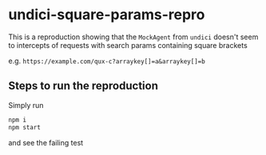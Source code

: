 # undici-square-params-repro

This is a reproduction showing that the `MockAgent` from `undici`
doesn't seem to intercepts of requests with search params containing
square brackets

e.g. `https://example.com/qux-c?arraykey[]=a&arraykey[]=b`

## Steps to run the reproduction

Simply run
```bash
npm i
npm start
```
and see the failing test
